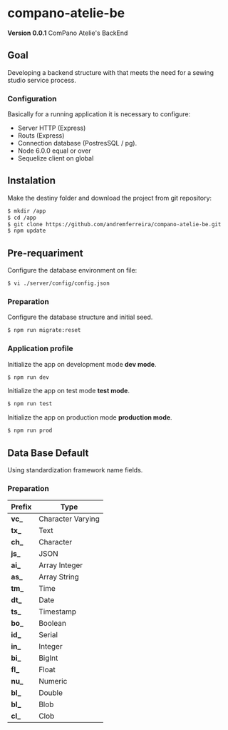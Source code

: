 # compano-atelie-be
**Version 0.0.1** ComPano Atelie's BackEnd

## Goal
Developing a backend structure with that meets the need for a sewing studio service process.

### Configuration
Basically for a running application it is necessary to configure:
- Server HTTP (Express)
- Routs (Express)
- Connection database (PostresSQL / pg).
- Node 6.0.0 equal or over
- Sequelize client on global

## Instalation
Make the destiny folder and download the project from git repository:

```sh
$ mkdir /app
$ cd /app
$ git clone https://github.com/andremferreira/compano-atelie-be.git
$ npm update
```
## Pre-requariment
Configure the database environment on file:
```sh
$ vi ./server/config/config.json
```
### Preparation 
Configure the database structure and initial seed.
```sh
$ npm run migrate:reset
```
### Application profile
Initialize the app on development mode **dev mode**.
```sh
$ npm run dev
```
Initialize the app on test mode **test mode**.
```sh
$ npm run test
```
Initialize the app on production mode **production mode**.
```sh
$ npm run prod
```

## Data Base Default
Using standardization framework name fields.

### Preparation
| Prefix | Type |
| ------------- | ------------- |
|**vc_**|Character Varying|
|**tx_**|Text|
|**ch_**|Character|
|**js_**|JSON|
|**ai_**|Array Integer|
|**as_**|Array String|
|**tm_**|Time|
|**dt_**|Date|
|**ts_**|Timestamp|
|**bo_**|Boolean|
|**id_**|Serial|
|**in_**|Integer|
|**bi_**|BigInt|
|**fl_**|Float|
|**nu_**|Numeric|
|**bl_**|Double|
|**bl_**|Blob|
|**cl_**|Clob|
